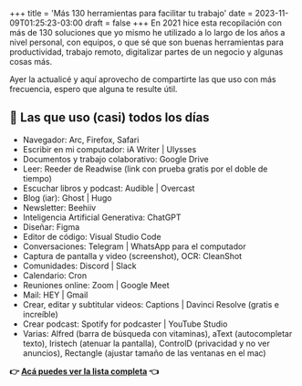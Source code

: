 +++
title = 'Más 130 herramientas para facilitar tu trabajo'
date = 2023-11-09T01:25:23-03:00
draft = false
+++
En 2021 hice esta recopilación con más de 130 soluciones que yo mismo he utilizado a lo largo de los años a nivel personal, con equipos, o que sé que son buenas herramientas para productividad, trabajo remoto, digitalizar partes de un negocio y algunas cosas más.

Ayer la actualicé y aquí aprovecho de compartirte las que uso con más frecuencia, espero que alguna te resulte útil.

## 📂 Las que uso (casi) todos los días
- Navegador: Arc, Firefox, Safari
- Escribir en mi computador: iA Writer | Ulysses
- Documentos y trabajo colaborativo: Google Drive
- Leer: Reeder de Readwise (link con prueba gratis por el doble de tiempo)
- Escuchar libros y podcast: Audible | Overcast
- Blog (iar): Ghost | Hugo
- Newsletter: Beehiiv
- Inteligencia Artificial Generativa: ChatGPT
- Diseñar: Figma
- Editor de código: Visual Studio Code
- Conversaciones: Telegram | WhatsApp para el computador
- Captura de pantalla y video (screenshot), OCR:  CleanShot
- Comunidades: Discord | Slack
- Calendario: Cron
- Reuniones online: Zoom | Google Meet
- Mail: HEY | Gmail
- Crear, editar y subtitular videos: Captions | Davinci Resolve (gratis e increíble)
- Crear podcast: Spotify for podcaster | YouTube Studio
- Varias: Alfred (barra de búsqueda con vitaminas), aText (autocompletar texto), Iristech (atenuar la pantalla), ControlD (privacidad y no ver anuncios), Rectangle (ajustar tamaño de las ventanas en el mac)


**👉 [Acá puedes ver la lista completa](https://fragmentos.co/130-herramientas-productividad-trabajo-remoto/) 👈**